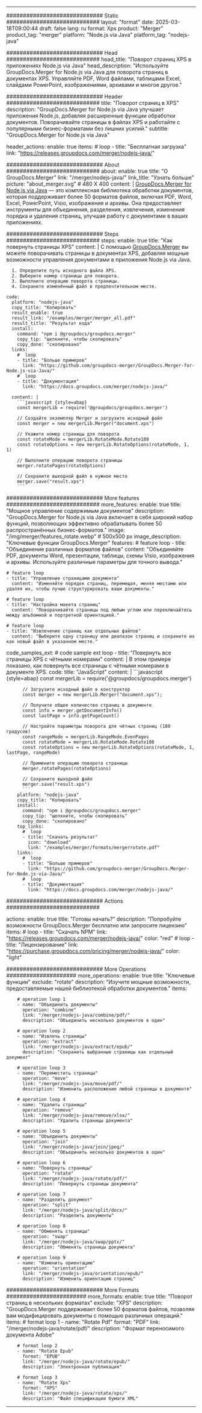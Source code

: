 
---
############################# Static ############################
layout: "format"
date:  2025-03-18T09:00:44
draft: false
lang: ru
format: Xps
product: "Merger"
product_tag: "merger"
platform: "Node.js via Java"
platform_tag: "nodejs-java"

############################# Head ############################
head_title: "Поворот страниц XPS в приложениях Node.js via Java"
head_description: "Используйте GroupDocs.Merger for Node.js via Java для поворота страниц в документах XPS. Управляйте PDF, Word файлами, таблицами Excel, слайдами PowerPoint, изображениями, архивами и многое другое."

############################# Header ############################
title: "Поворот страниц в XPS" 
description: "GroupDocs.Merger for Node.js via Java улучшает приложения Node.js, добавляя расширенные функции обработки документов. Поворачивайте страницы в файлах XPS и работайте с популярными бизнес-форматами без лишних усилий."
subtitle: "GroupDocs.Merger for Node.js via Java" 

header_actions:
  enable: true
  items:
    #  loop
    - title: "Бесплатная загрузка"
      link: "https://releases.groupdocs.com/merger/nodejs-java/"
      
############################# About ############################
about:
    enable: true
    title: "О GroupDocs.Merger"
    link: "/merger/nodejs-java/"
    link_title: "Узнать больше"
    picture: "about_merger.svg" # 480 X 400
    content: |
       [GroupDocs.Merger for Node.js via Java](/merger/nodejs-java/) — это комплексная библиотека обработки документов, которая поддерживает более 50 форматов файлов, включая PDF, Word, Excel, PowerPoint, Visio, изображения и архивы. Она предоставляет инструменты для объединения, разделения, извлечения, изменения порядка и удаления страниц, улучшая работу с документами в ваших приложениях.

############################# Steps ############################
steps:
    enable: true
    title: "Как повернуть страницы XPS"
    content: |
      С помощью [GroupDocs.Merger](/merger/nodejs-java/) вы можете поворачивать страницы в документах XPS, добавляя мощные возможности управления документами в приложения Node.js via Java.
      
      1. Определите путь исходного файла XPS.
      2. Выберите номер страницы для поворота.
      3. Выполните операцию поворота страницы.
      4. Сохраните изменённый файл в предпочтительном месте.
   
    code:
      platform: "nodejs-java"
      copy_title: "Копировать"
      result_enable: true
      result_link: "/examples/merger/merger_all.pdf"
      result_title: "Результат кода"
      install:
        command: "npm i @groupdocs/groupdocs.merger"
        copy_tip: "щелкните, чтобы скопировать"
        copy_done: "скопировано"
      links:
        #  loop
        - title: "Больше примеров"
          link: "https://github.com/groupdocs-merger/GroupDocs.Merger-for-Node.js-via-Java/"
        #  loop
        - title: "Документация"
          link: "https://docs.groupdocs.com/merger/nodejs-java/"
          
      content: |
        ```javascript {style=abap}
        const mergerLib = require('@groupdocs/groupdocs.merger')

        // Создайте экземпляр Merger и загрузите исходный файл
        const merger = new mergerLib.Merger("document.xps")

        // Укажите номер страницы для поворота
        const rotateMode = mergerLib.RotateMode.Rotate180
        const rotateOptions = new mergerLib.RotateOptions(rotateMode, 1, 1)

        // Выполните операцию поворота страницы
        merger.rotatePages(rotateOptions)

        // Сохраните выходной файл в нужное место
        merger.save("result.xps")
        ```            

############################# More features ############################
more_features:
  enable: true
  title: "Мощное управление содержимым документов"
  description: "GroupDocs.Merger for Node.js via Java включает в себя широкий набор функций, позволяющих эффективно обрабатывать более 50 распространённых бизнес-форматов."
  image: "/img/merger/features_rotate.webp" # 500x500 px
  image_description: "Ключевые функции GroupDocs.Merger"
  features:
    # feature loop
    - title: "Объединение различных форматов файлов"
      content: "Объединяйте PDF, документы Word, презентации, таблицы, схемы Visio, изображения и архивы. Используйте различные параметры для точного вывода."

    # feature loop
    - title: "Управление страницами документа"
      content: "Изменяйте порядок страниц, перемещая, меняя местами или удаляя их, чтобы лучше структурировать ваши документы."

    # feature loop
    - title: "Настройка макета страниц"
      content: "Поворачивайте страницы под любым углом или переключайтесь между альбомной и портретной ориентацией."

    # feature loop
    - title: "Извлечение страниц как отдельных файлов"
      content: "Выберите одну страницу или диапазон страниц и сохраните их как новый файл в указанном месте."
      
  code_samples_ext:
    # code sample ext loop
    - title: "Повернуть все страницы XPS с чётными номерами"
      content: |
        В этом примере показано, как повернуть все страницы с чётными номерами в документе XPS.
      code:
        title: "JavaScript"
        content: |
          ```javascript {style=abap}
          const mergerLib = require('@groupdocs/groupdocs.merger')
          
          // Загрузите исходный файл в конструктор
          const merger = new mergerLib.Merger("document.xps");

          // Получите общее количество страниц в документе
          const info = merger.getDocumentInfo()
          const lastPage = info.getPageCount()

          // Настройте параметры поворота для чётных страниц (180 градусов)
          const rangeMode = mergerLib.RangeMode.EvenPages
          const rotateMode = mergerLib.RotateMode.Rotate180
          const rotateOptions = new mergerLib.RotateOptions(rotateMode, 1, lastPage, rangeMode)
          
          // Примените операцию поворота страницы
          merger.rotatePages(rotateOptions)

          // Сохраните выходной файл
          merger.save("result.xps")
          ```
        platform: "nodejs-java"
        copy_title: "Копировать"
        install:
          command: "npm i @groupdocs/groupdocs.merger"
          copy_tip: "щелкните, чтобы скопировать"
          copy_done: "скопировано"
        top_links:
          #  loop
          - title: "Скачать результат"
            icon: "download"
            link: "/examples/merger/formats/mergerrotate.pdf"
        links:
          #  loop
          - title: "Больше примеров"
            link: "https://github.com/groupdocs-merger/GroupDocs.Merger-for-Node.js-via-Java/"
          #  loop
          - title: "Документация"
            link: "https://docs.groupdocs.com/merger/nodejs-java/"
            

            


############################# Actions ############################

actions:
  enable: true
  title: "Готовы начать?"
  description: "Попробуйте возможности GroupDocs.Merger бесплатно или запросите лицензию"
  items:
    #  loop
    - title: "Скачать NPM"
      link: "https://releases.groupdocs.com/merger/nodejs-java/"
      color: "red"
        #  loop
    - title: "Лицензирование"
      link: "https://purchase.groupdocs.com/pricing/merger/nodejs-java/"
      color: "light"


############################# More Operations #####################
more_operations:
    enable: true
    title: "Ключевые функции"
    exclude: "rotate"
    description: "Изучите мощные возможности, предоставляемые нашей библиотекой обработки документов."
    items: 
          
        # operation loop 1
        - name: "Объединить документы"
          operation: "combine"
          link: "/merger/nodejs-java/combine/pdf/"
          description: "Объединить несколько документов в один"

        # operation loop 2
        - name: "Извлечь страницы"
          operation: "extract"
          link: "/merger/nodejs-java/extract/epub/"
          description: "Сохранить выбранные страницы как отдельный документ"

        # operation loop 3
        - name: "Переместить страницы"
          operation: "move"
          link: "/merger/nodejs-java/move/pdf/"
          description: "Изменить расположение любой страницы в документе"

        # operation loop 4
        - name: "Удалить страницы"
          operation: "remove"
          link: "/merger/nodejs-java/remove/xlsx/"
          description: "Удалить страницы документа"

        # operation loop 5
        - name: "Объединить документы"
          operation: "join"
          link: "/merger/nodejs-java/join/jpeg/"
          description: "Объединить несколько документов в один"

        # operation loop 6
        - name: "Повернуть страницы"
          operation: "rotate"
          link: "/merger/nodejs-java/rotate/pdf/"
          description: "Повернуть страницы документа"

        # operation loop 7
        - name: "Разделить документ"
          operation: "split"
          link: "/merger/nodejs-java/split/docx/"
          description: "Разделить документы"

        # operation loop 8
        - name: "Обменять страницы"
          operation: "swap"
          link: "/merger/nodejs-java/swap/pptx/"
          description: "Обменять страницы документа"

        # operation loop 9
        - name: "Изменить ориентацию"
          operation: "orientation"
          link: "/merger/nodejs-java/orientation/epub/"
          description: "Изменить ориентацию страниц"
          
        
          
############################# More Formats ########################
more_formats:
    enable: true
    title: "Поворот страниц в нескольких форматах"
    exclude: "XPS"
    description: "GroupDocs.Merger поддерживает более 50 форматов файлов, позволяя вам модифицировать документы с помощью различных операций."
    items: 
        # format loop 1
        - name: "Rotate Pdf"
          format: "PDF"
          link: "/merger/nodejs-java/rotate/pdf/"
          description: "Формат переносимого документа Adobe"

        # format loop 2
        - name: "Rotate Epub"
          format: "EPUB"
          link: "/merger/nodejs-java/rotate/epub/"
          description: "Электронная публикация"

        # format loop 3
        - name: "Rotate Xps"
          format: "XPS"
          link: "/merger/nodejs-java/rotate/xps/"
          description: "Файл спецификации бумаги XML"


---
